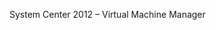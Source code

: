 <Token xmlns:xlink="http://www.w3.org/1999/xlink">System Center 2012 – Virtual Machine Manager</Token>